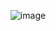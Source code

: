 <center>

![image](https://user-images.githubusercontent.com/89131130/202857521-c458b687-0b69-4620-94ff-df2ff915a521.png)


</center>
